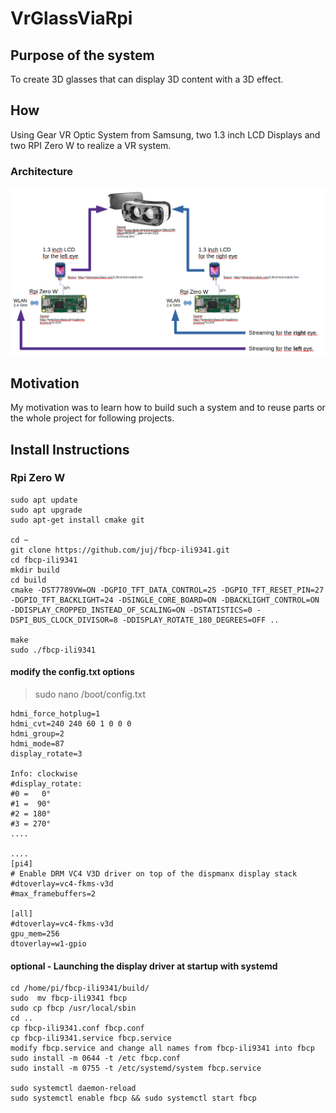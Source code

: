 # VrGlassViaRpi
## Purpose of the system
To create 3D glasses that can display 3D content with a 3D effect. 

## How
Using Gear VR Optic System from Samsung, two 1.3 inch LCD Displays and two RPI Zero W to realize a VR system.
### Architecture
![Alt-Text](/doc/pic/vrGlassViaRpiArchitecture.png "VrGlassViaRpi - Architecture")

## Motivation 
My motivation was to learn how to build such a system and to reuse parts or the whole project for following projects.

## Install Instructions
### Rpi Zero W

    sudo apt update
    sudo apt upgrade
    sudo apt-get install cmake git

    cd ~
    git clone https://github.com/juj/fbcp-ili9341.git
    cd fbcp-ili9341
    mkdir build
    cd build
    cmake -DST7789VW=ON -DGPIO_TFT_DATA_CONTROL=25 -DGPIO_TFT_RESET_PIN=27 -DGPIO_TFT_BACKLIGHT=24 -DSINGLE_CORE_BOARD=ON -DBACKLIGHT_CONTROL=ON -DDISPLAY_CROPPED_INSTEAD_OF_SCALING=ON -DSTATISTICS=0 -DSPI_BUS_CLOCK_DIVISOR=8 -DDISPLAY_ROTATE_180_DEGREES=OFF ..

    make
    sudo ./fbcp-ili9341

#### modify the config.txt options
>sudo nano /boot/config.txt

    hdmi_force_hotplug=1
    hdmi_cvt=240 240 60 1 0 0 0
    hdmi_group=2
    hdmi_mode=87
    display_rotate=3

    Info: clockwise
    #display_rotate:
    #0 =   0°
    #1 =  90°
    #2 = 180°
    #3 = 270°
    ....

    ....
    [pi4]
    # Enable DRM VC4 V3D driver on top of the dispmanx display stack
    #dtoverlay=vc4-fkms-v3d
    #max_framebuffers=2
    
    [all]
    #dtoverlay=vc4-fkms-v3d
    gpu_mem=256
    dtoverlay=w1-gpio

#### optional - Launching the display driver at startup with systemd

    cd /home/pi/fbcp-ili9341/build/
    sudo  mv fbcp-ili9341 fbcp
    sudo cp fbcp /usr/local/sbin
    cd ..
    cp fbcp-ili9341.conf fbcp.conf
    cp fbcp-ili9341.service fbcp.service
    modify fbcp.service and change all names from fbcp-ili9341 into fbcp
    sudo install -m 0644 -t /etc fbcp.conf 
    sudo install -m 0755 -t /etc/systemd/system fbcp.service 

    sudo systemctl daemon-reload
    sudo systemctl enable fbcp && sudo systemctl start fbcp
